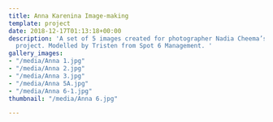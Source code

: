 ```yaml
---
title: Anna Karenina Image-making
template: project
date: 2018-12-17T01:13:18+00:00
description: 'A set of 5 images created for photographer Nadia Cheema’s Anna Karenina
  project. Modelled by Tristen from Spot 6 Management. '
gallery_images:
- "/media/Anna 1.jpg"
- "/media/Anna 2.jpg"
- "/media/Anna 3.jpg"
- "/media/Anna 5A.jpg"
- "/media/Anna 6-1.jpg"
thumbnail: "/media/Anna 6.jpg"

---
```

